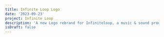 ```yaml
---
title: Infinite Loop Logo
date: '2023-09-23'
project: Infinite Loop
description: 'A new Logo rebrand for Infiniteloop, a music & sound production company.'
isDraft: false
---
```


<script>
  import InfiniteLoop from '$components/craft/InfiniteLoop.svelte';
</script>

<InfiniteLoop />
